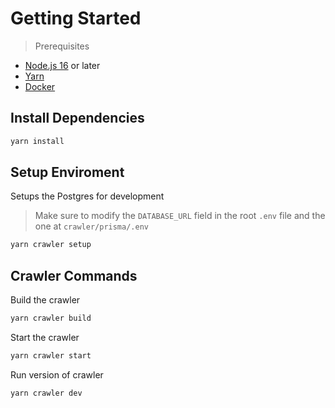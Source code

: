 # Getting Started

> Prerequisites

-   [Node.js 16](https://nodejs.org/en/) or later
-   [Yarn](https://yarnpkg.com/getting-started/install)
-   [Docker](https://docs.docker.com/get-docker/)

## Install Dependencies

```bash
yarn install
```

## Setup Enviroment

Setups the Postgres for development

> Make sure to modify the `DATABASE_URL` field in the root `.env` file and the one at `crawler/prisma/.env`

```bash
yarn crawler setup
```

## Crawler Commands

Build the crawler

```bash
yarn crawler build
```

Start the crawler

```bash
yarn crawler start
```

Run version of crawler

```bash
yarn crawler dev
```
